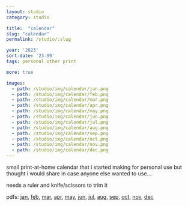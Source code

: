 ```yaml
---
layout: studio
category: studio

title:  "calendar"
slug: "calendar"
permalink: /studio/:slug

year: '2023'
sort-date: '23-99'
tags: personal other print

more: true

images:
  - path: /studio/img/calendar/jan.png
  - path: /studio/img/calendar/feb.png
  - path: /studio/img/calendar/mar.png
  - path: /studio/img/calendar/apr.png
  - path: /studio/img/calendar/may.png
  - path: /studio/img/calendar/jun.png
  - path: /studio/img/calendar/jul.png
  - path: /studio/img/calendar/aug.png
  - path: /studio/img/calendar/sep.png
  - path: /studio/img/calendar/oct.png
  - path: /studio/img/calendar/nov.png
  - path: /studio/img/calendar/dec.png
---
```


<p>small print-at-home calendar that i started making for personal use but thought i would share in case anyone else wanted to use...</p>
<p>needs a ruler and knife/scissors to trim it</p>
<p>pdfs: 
  <a target="_blank" href="/studio/img/calendar/jan.pdf">jan</a>, 
  <a target="_blank" href="/studio/img/calendar/feb.pdf">feb</a>, 
  <a target="_blank" href="/studio/img/calendar/mar.pdf">mar</a>,
  <a target="_blank" href="/studio/img/calendar/apr.pdf">apr</a>,
  <a target="_blank" href="/studio/img/calendar/may.pdf">may</a>,
  <a target="_blank" href="/studio/img/calendar/jun.pdf">jun</a>,
  <a target="_blank" href="/studio/img/calendar/jul.pdf">jul</a>,
  <a target="_blank" href="/studio/img/calendar/aug.pdf">aug</a>,
  <a target="_blank" href="/studio/img/calendar/sep.pdf">sep</a>,
  <a target="_blank" href="/studio/img/calendar/oct.pdf">oct</a>,
  <a target="_blank" href="/studio/img/calendar/nov.pdf">nov</a>,
  <a target="_blank" href="/studio/img/calendar/dec.pdf">dec</a>
</p>
